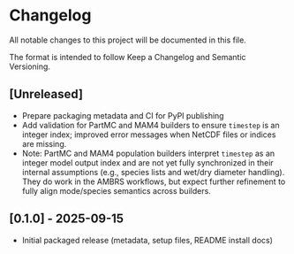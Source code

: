 # Changelog

All notable changes to this project will be documented in this file.

The format is intended to follow Keep a Changelog and Semantic Versioning.

## [Unreleased]

- Prepare packaging metadata and CI for PyPI publishing
 - Add validation for PartMC and MAM4 builders to ensure `timestep` is an integer index; improved error messages when NetCDF files or indices are missing.
 - Note: PartMC and MAM4 population builders interpret `timestep` as an integer model output index and are not yet fully synchronized in their internal assumptions (e.g., species lists and wet/dry diameter handling). They do work in the AMBRS workflows, but expect further refinement to fully align mode/species semantics across builders.

## [0.1.0] - 2025-09-15

- Initial packaged release (metadata, setup files, README install docs)
